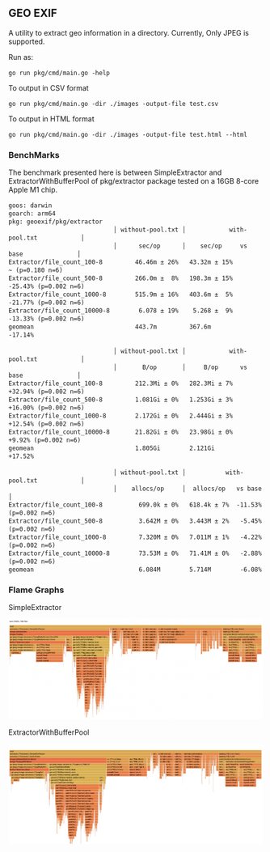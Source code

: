 ## GEO EXIF

A utility to extract geo information in a directory. Currently, Only JPEG is supported.

Run as: 

```
go run pkg/cmd/main.go -help
```

To output in CSV format 

```
go run pkg/cmd/main.go -dir ./images -output-file test.csv
```


To output in HTML format 

```
go run pkg/cmd/main.go -dir ./images -output-file test.html --html
```


### BenchMarks

The benchmark presented here is between SimpleExtractor and ExtractorWithBufferPool of pkg/extractor package tested on a 16GB 8-core Apple M1 chip.

```
goos: darwin
goarch: arm64
pkg: geoexif/pkg/extractor
                             │ without-pool.txt │            with-pool.txt            │
                             │      sec/op      │    sec/op     vs base               │
Extractor/file_count_100-8         46.46m ± 26%   43.32m ± 15%        ~ (p=0.180 n=6)
Extractor/file_count_500-8         266.0m ±  8%   198.3m ± 15%  -25.43% (p=0.002 n=6)
Extractor/file_count_1000-8        515.9m ± 16%   403.6m ±  5%  -21.77% (p=0.002 n=6)
Extractor/file_count_10000-8        6.078 ± 19%    5.268 ±  9%  -13.33% (p=0.002 n=6)
geomean                            443.7m         367.6m        -17.14%

                             │ without-pool.txt │            with-pool.txt            │
                             │       B/op       │     B/op      vs base               │
Extractor/file_count_100-8         212.3Mi ± 0%   282.3Mi ± 7%  +32.94% (p=0.002 n=6)
Extractor/file_count_500-8         1.081Gi ± 0%   1.253Gi ± 3%  +16.00% (p=0.002 n=6)
Extractor/file_count_1000-8        2.172Gi ± 0%   2.444Gi ± 3%  +12.54% (p=0.002 n=6)
Extractor/file_count_10000-8       21.82Gi ± 0%   23.98Gi ± 0%   +9.92% (p=0.002 n=6)
geomean                            1.805Gi        2.121Gi       +17.52%

                             │ without-pool.txt │           with-pool.txt            │
                             │    allocs/op     │  allocs/op   vs base               │
Extractor/file_count_100-8          699.0k ± 0%   618.4k ± 7%  -11.53% (p=0.002 n=6)
Extractor/file_count_500-8          3.642M ± 0%   3.443M ± 2%   -5.45% (p=0.002 n=6)
Extractor/file_count_1000-8         7.320M ± 0%   7.011M ± 1%   -4.22% (p=0.002 n=6)
Extractor/file_count_10000-8        73.53M ± 0%   71.41M ± 0%   -2.88% (p=0.002 n=6)
geomean                             6.084M        5.714M        -6.08%
```

### Flame Graphs

SimpleExtractor

![Without Pooling](./assets/cpu-profile-without-pool.png)

ExtractorWithBufferPool

![With Pooling](./assets/cpu-profile-with-pool.png)

